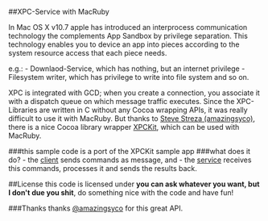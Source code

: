##XPC-Service with MacRuby

In Mac OS X v10.7 apple has introduced an interprocess communication technology the complements App Sandbox by privilege separation.
This technology enables you to device an app into pieces according to the system resource access that each piece needs.

e.g.:
	- Downlaod-Service, which has nothing, but an internet privilege
	- Filesystem writer, which has privilege to write into file system and so on.

XPC is integrated with GCD; when you create a connection, you associate it with a dispatch queue on which message traffic executes.
Since the XPC-Libraries are written in C without any Cocoa wrapping APIs, it was really difficult to use it with MacRuby. But thanks to [Steve Streza (amazingsyco)](https://github.com/amazingsyco/), there is a nice Cocoa library wrapper [XPCKit](https://github.com/amazingsyco/XPCKit), which can be used with MacRuby.

###this sample code is a port of the XPCKit sample app
###what does it do?
	- the [client](https://github.com/seanlilmateus/XPCExample/blob/master/XPCExample/AppDelegate.rb) sends commands as message, and
	- the [service](https://github.com/seanlilmateus/XPCExample/blob/master/TestService/rb_main.rb) receives this commands, processes it and sends the results back.

##License
this code is licensed under **you can ask whatever you want, but I don't due you shit**, do something nice with the code and have fun!


###Thanks
thanks [@amazingsyco](https://github.com/amazingsyco/) for this great API.